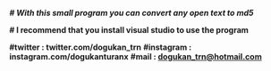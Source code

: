 
***# With this small program you can convert any open text to md5***

**# I recommend that you install visual studio to use the program**

**#twitter : twitter.com/dogukan_trn**
**#instagram : instagram.com/dogukanturanx**
**#mail : dogukan_trn@hotmail.com**